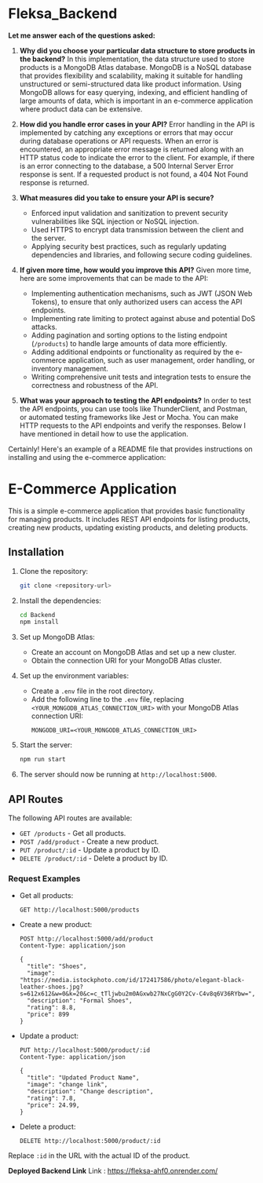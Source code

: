 # Fleksa_Backend

**Let me answer each of the questions asked:**

1. **Why did you choose your particular data structure to store products in the backend?**
   In this implementation, the data structure used to store products is a MongoDB Atlas database. MongoDB is a NoSQL database that provides flexibility and scalability, making it suitable for handling unstructured or semi-structured data like product information. Using MongoDB allows for easy querying, indexing, and efficient handling of large amounts of data, which is important in an e-commerce application where product data can be extensive.

2. **How did you handle error cases in your API?**
   Error handling in the API is implemented by catching any exceptions or errors that may occur during database operations or API requests. When an error is encountered, an appropriate error message is returned along with an HTTP status code to indicate the error to the client. For example, if there is an error connecting to the database, a 500 Internal Server Error response is sent. If a requested product is not found, a 404 Not Found response is returned.

3. **What measures did you take to ensure your API is secure?**
   - Enforced input validation and sanitization to prevent security vulnerabilities like SQL injection or NoSQL injection.
   - Used HTTPS to encrypt data transmission between the client and the server.
   - Applying security best practices, such as regularly updating dependencies and libraries, and following secure coding guidelines.

4. **If given more time, how would you improve this API?**
   Given more time, here are some improvements that can be made to the API:
   - Implementing authentication mechanisms, such as JWT (JSON Web Tokens), to ensure that only authorized users can access the API endpoints.
   - Implementing rate limiting to protect against abuse and potential DoS attacks.
   - Adding pagination and sorting options to the listing endpoint (`/products`) to handle large amounts of data more efficiently.
   - Adding additional endpoints or functionality as required by the e-commerce application, such as user management, order handling, or inventory management.
   - Writing comprehensive unit tests and integration tests to ensure the correctness and robustness of the API.

5. **What was your approach to testing the API endpoints?**
   In order to test the API endpoints, you can use tools like ThunderClient, and Postman, or automated testing frameworks like Jest or Mocha. You can make HTTP requests to the API endpoints and verify the responses. Below I have mentioned in detail how to use the application.


Certainly! Here's an example of a README file that provides instructions on installing and using the e-commerce application:

# E-Commerce Application

This is a simple e-commerce application that provides basic functionality for managing products. It includes REST API endpoints for listing products, creating new products, updating existing products, and deleting products.

## Installation

1. Clone the repository:
   ```bash
   git clone <repository-url>
   ```

2. Install the dependencies:
   ```bash
   cd Backend
   npm install
   ```

3. Set up MongoDB Atlas:
   - Create an account on MongoDB Atlas and set up a new cluster.
   - Obtain the connection URI for your MongoDB Atlas cluster.

4. Set up the environment variables:
   - Create a `.env` file in the root directory.
   - Add the following line to the `.env` file, replacing `<YOUR_MONGODB_ATLAS_CONNECTION_URI>` with your MongoDB Atlas connection URI:
     ```plaintext
     MONGODB_URI=<YOUR_MONGODB_ATLAS_CONNECTION_URI>
     ```

5. Start the server:
   ```bash
   npm run start
   ```

6. The server should now be running at `http://localhost:5000`.

## API Routes

The following API routes are available:

- `GET /products` - Get all products.
- `POST /add/product` - Create a new product.
- `PUT /product/:id` - Update a product by ID.
- `DELETE /product/:id` - Delete a product by ID.

### Request Examples

- Get all products:
  ```plaintext
  GET http://localhost:5000/products
  ```

- Create a new product:
  ```plaintext
  POST http://localhost:5000/add/product
  Content-Type: application/json

  {
    "title": "Shoes",
    "image": "https://media.istockphoto.com/id/172417586/photo/elegant-black-leather-shoes.jpg?s=612x612&w=0&k=20&c=c_tTljwbu2m0AGxwb27NxCgG0Y2Cv-C4v8q6V36RYbw=",
    "description": "Formal Shoes",
    "rating": 8.8,
    "price": 899
  }
  ```

- Update a product:
  ```plaintext
  PUT http://localhost:5000/product/:id
  Content-Type: application/json

  {
    "title": "Updated Product Name",
    "image": "change link",
    "description": "Change description",
    "rating": 7.8,
    "price": 24.99,
  }
  ```

- Delete a product:
  ```plaintext
  DELETE http://localhost:5000/product/:id
  ```

Replace `:id` in the URL with the actual ID of the product.   


**Deployed Backend Link**
Link : https://fleksa-ahf0.onrender.com/
